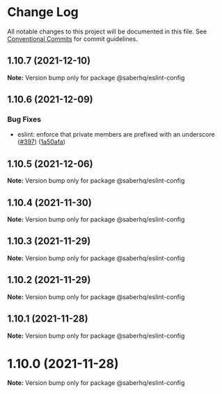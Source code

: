 # Change Log

All notable changes to this project will be documented in this file.
See [Conventional Commits](https://conventionalcommits.org) for commit guidelines.

## 1.10.7 (2021-12-10)

**Note:** Version bump only for package @saberhq/eslint-config





## 1.10.6 (2021-12-09)


### Bug Fixes

* eslint: enforce that private members are prefixed with an underscore ([#397](https://github.com/saber-hq/saber-common/issues/397)) ([1a50afa](https://github.com/saber-hq/saber-common/commit/1a50afaf13cb4389ba009fd4bdf206a4db2cad93))





## 1.10.5 (2021-12-06)

**Note:** Version bump only for package @saberhq/eslint-config





## 1.10.4 (2021-11-30)

**Note:** Version bump only for package @saberhq/eslint-config





## 1.10.3 (2021-11-29)

**Note:** Version bump only for package @saberhq/eslint-config





## 1.10.2 (2021-11-29)

**Note:** Version bump only for package @saberhq/eslint-config





## 1.10.1 (2021-11-28)

**Note:** Version bump only for package @saberhq/eslint-config





# 1.10.0 (2021-11-28)

**Note:** Version bump only for package @saberhq/eslint-config
